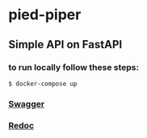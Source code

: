 # pied-piper

## Simple API on FastAPI

### to run locally follow these steps:


```shell
$ docker-compose up
```

### [Swagger](http://0.0.0.0:8888/docs)
### [Redoc](http://0.0.0.0:8888/redoc)